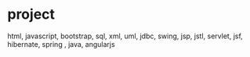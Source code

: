# project
html, javascript, bootstrap, sql, xml, uml, jdbc, swing, jsp, jstl, servlet, jsf, hibernate, spring , java, angularjs
